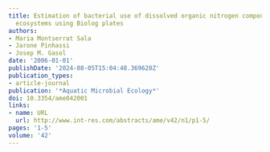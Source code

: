 ```yaml
---
title: Estimation of bacterial use of dissolved organic nitrogen compounds in aquatic
  ecosystems using Biolog plates
authors:
- Maria Montserrat Sala
- Jarone Pinhassi
- Josep M. Gasol
date: '2006-01-01'
publishDate: '2024-08-05T15:04:48.369620Z'
publication_types:
- article-journal
publication: '*Aquatic Microbial Ecology*'
doi: 10.3354/ame042001
links:
- name: URL
  url: http://www.int-res.com/abstracts/ame/v42/n1/p1-5/
pages: '1-5'
volume: '42'
---
```

